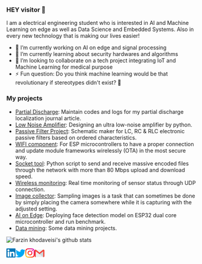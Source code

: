 ### HEY visitor :wave:

I am a electrical engineering student who is interested in AI and Machine Learning on edge as well as Data Science and Embedded Systems. Also in every new technology that is making our lives easier!
- 🔭 I’m currently working on AI on edge and signal processing
- 🌱 I’m currently learning about security hardwares and algorithms
- 👯 I’m looking to collaborate on a tech project integrating IoT and Machine Learning for medical purpose
- ⚡ Fun question: Do you think machine learning would be that revolutionary if stereotypes didn't exist? :thinking:
### My projects

+ [Partial Discharge](https://github.com/Farzinkh/Partial_Discharge): Maintain codes and logs for my partial discharge localization journal article.
+	[Low Noise Amplifier](https://github.com/Farzinkh/LNA): Designing an ultra low-noise amplifier by python.
+	[Passive Filter Project](https://github.com/Farzinkh/FilterProject): Schematic maker for LC, RC & RLC electronic passive filters based on ordered characteristics.
+	[WIFI component](https://github.com/Farzinkh/wifi): For ESP microcontrollers to have a proper connection and update module frameworks wirelessly (OTA) in the most secure way.
+	[Socket tool](https://github.com/Farzinkh/sockettool): Python script to send and receive massive encoded files through the network with more than 80 Mbps upload and download speed. 
+	[Wireless monitoring](https://github.com/Farzinkh/Wireless-monitoring): Real time monitoring of sensor status through UDP connection.
+	[Image collector](https://github.com/Farzinkh/Collector): Sampling images is a task that can sometimes be done by simply placing the camera somewhere while it is capturing with the adjusted setting.
+	[AI on Edge](https://github.com/Farzinkh/AI_EDGE): Deploying face detection model on ESP32 dual core microcontroller and run benchmark.
+	[Data mining](https://github.com/Farzinkh/Data_Mining): Some data mining projects.

![Farzin khodaveisi's github stats](https://github-readme-stats.vercel.app/api?username=Farzinkh&show_icons=true&title_color=fff&icon_color=FFD700&text_color=ECECEC&bg_color=8A2BE2)

  <a href="https://in.linkedin.com/in/farzin-khodaveisi-84288a18a">
    <img align="left" alt="Hargun | Linkedin" width="24px" src="https://github.com/hargun79/hargun79/blob/master/Assets/Linkedin.svg" />
  </a>
  <a href="https://twitter.com/Farzin03838504">
    <img align="left" alt="Hargun | Twitter" width="26px" src="https://github.com/hargun79/hargun79/blob/master/Assets/Twitter.svg" />
  </a>
  <a href="https://www.instagram.com/farzin_khodaveisi">
    <img align="left" alt="Hargun | Instagram" width="24px" src="https://github.com/hargun79/hargun79/blob/master/Assets/Instagram.svg" />
  </a>
  <a href="mailto:farzin.mag@gmail.com">
    <img align="left" alt="Hargun | Gmail" width="26px" src="https://github.com/hargun79/hargun79/blob/master/Assets/Gmail.svg" />
  </a>
  
<br><br>
